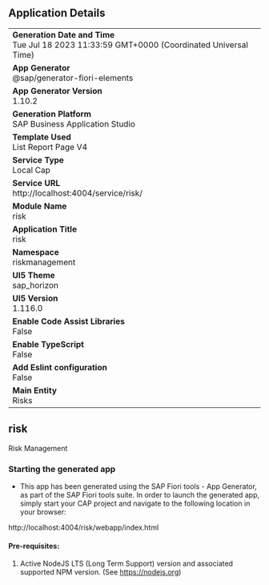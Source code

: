 ## Application Details
|               |
| ------------- |
|**Generation Date and Time**<br>Tue Jul 18 2023 11:33:59 GMT+0000 (Coordinated Universal Time)|
|**App Generator**<br>@sap/generator-fiori-elements|
|**App Generator Version**<br>1.10.2|
|**Generation Platform**<br>SAP Business Application Studio|
|**Template Used**<br>List Report Page V4|
|**Service Type**<br>Local Cap|
|**Service URL**<br>http://localhost:4004/service/risk/
|**Module Name**<br>risk|
|**Application Title**<br>risk|
|**Namespace**<br>riskmanagement|
|**UI5 Theme**<br>sap_horizon|
|**UI5 Version**<br>1.116.0|
|**Enable Code Assist Libraries**<br>False|
|**Enable TypeScript**<br>False|
|**Add Eslint configuration**<br>False|
|**Main Entity**<br>Risks|

## risk

Risk Management

### Starting the generated app

-   This app has been generated using the SAP Fiori tools - App Generator, as part of the SAP Fiori tools suite.  In order to launch the generated app, simply start your CAP project and navigate to the following location in your browser:

http://localhost:4004/risk/webapp/index.html

#### Pre-requisites:

1. Active NodeJS LTS (Long Term Support) version and associated supported NPM version.  (See https://nodejs.org)


